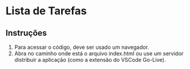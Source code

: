 # Lista de Tarefas

## Instruções
1. Para acessar o código, deve ser usado um navegador.
2. Abra no caminho onde está o arquivo index.html ou use um servidor distribuir a aplicação (como a extensão do VSCode Go-Live).
